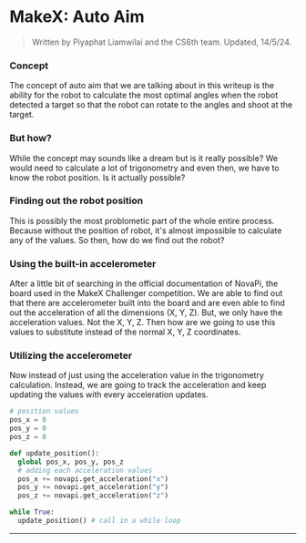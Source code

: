 # MakeX: Auto Aim
> Written by Piyaphat Liamwilai and the CS6th team.
> Updated, 14/5/24.
### Concept
The concept of auto aim that we are talking about in this writeup is the ability for the robot to calculate the most optimal angles when the robot detected a target so that the robot can rotate to the angles and shoot at the target.
### But how?
While the concept may sounds like a dream but is it really possible? We would need to calculate a lot of trigonometry and even then, we have to know the robot position. Is it actually possible? 
### Finding out the robot position
This is possibly the most problometic part of the whole entire process. Because without the position of robot, it's almost impossible to calculate any of the values. So then, how do we find out the robot?
### Using the built-in accelerometer
After a little bit of searching in the official documentation of NovaPi, the board used in the MakeX Challenger competition. We are able to find out that there are accelerometer built into the board and are even able to find out the acceleration of all the dimensions (X, Y, Z). But, we only have the acceleration values. Not the X, Y, Z. Then how are we going to use this values to substitute instead of the normal X, Y, Z coordinates.
### Utilizing the accelerometer
Now instead of just using the acceleration value in the trigonometry calculation. Instead, we are going to track the acceleration and keep updating the values with every acceleration updates.
```py
# position values
pos_x = 0
pos_y = 0
pos_z = 0

def update_position():
  global pos_x, pos_y, pos_z
  # adding each acceleration values
  pos_x += novapi.get_acceleration("x") 
  pos_y += novapi.get_acceleration("y")
  pos_z += novapi.get_acceleration("z")

while True:
  update_position() # call in a while loop
```

---
